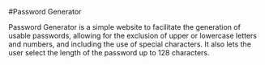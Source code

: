 #Password Generator

Password Generator is a simple website to facilitate the generation of usable passwords, allowing for the exclusion of upper or lowercase letters and numbers, and including the use of special characters. It also lets the user select the length of the password up to 128 characters.



